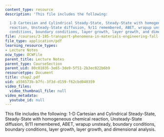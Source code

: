 ```yaml
---
content_type: resource
description: 'This file includes the following:

  1-D Cartesian and Cylindrical Steady-State, Steady-State with homogeneous chemical
  reaction, Unsteady-State diffusion, 9/11 remembered, ABET, wrapup unsteady, boundary
  conditions, boundary conditions, layer growth, layer growth, and dimensional analysis.'
file: /courses/3-185-transport-phenomena-in-materials-engineering-fall-2003/a556573bb7fc3f3dd159f62cbd040359_chap2.pdf
file_type: application/pdf
learning_resource_types:
- Lecture Notes
ocw_type: OCWFile
parent_title: Lecture Notes
parent_type: CourseSection
parent_uid: 80c01035-3e65-3de9-5f51-2b3ec022b6b9
resourcetype: Document
title: chap2.pdf
uid: a556573b-b7fc-3f3d-d159-f62cbd040359
video_files:
  video_thumbnail_file: null
video_metadata:
  youtube_id: null
---
```

This file includes the following:
1-D Cartesian and Cylindrical Steady-State, Steady-State with homogeneous chemical reaction, Unsteady-State diffusion, 9/11 remembered, ABET, wrapup unsteady, boundary conditions, boundary conditions, layer growth, layer growth, and dimensional analysis.

